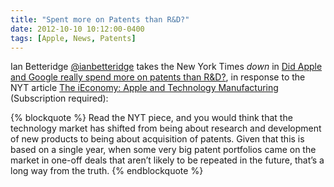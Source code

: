 ```yaml
---
title: "Spent more on Patents than R&D?"
date: 2012-10-10 10:12:00-0400
tags: [Apple, News, Patents]
---
```


Ian Betteridge [@ianbetteridge](http://twitter.com/ianbetteridge) takes the New York Times *down* in [Did Apple and Google really spend more on patents than R&D?](http://www.technovia.co.uk/2012/10/did-apple-and-google-really-spend-more-on-patents-than-rd-yes-but-its-not-all-it-seems.html), in response to the NYT article [The iEconomy: Apple and Technology Manufacturing](http://www.nytimes.com/interactive/business/ieconomy.html) (Subscription required):

{% blockquote %}
Read the NYT piece, and you would think that the technology market has shifted from being about research and development of new products to being about acquisition of patents. Given that this is based on a single year, when some very big patent portfolios came on the market in one-off deals that aren’t likely to be repeated in the future, that’s a long way from the truth.
{% endblockquote %}

